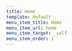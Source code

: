 ```yaml
---
title: Home
template: default
menu_item_title: Home
menu_item_url: home
menu_item_target: _self
menu_item_order: 1
---
```

